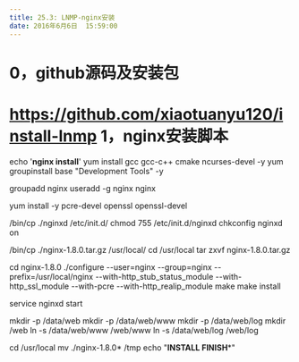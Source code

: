 ```yaml
---
title: 25.3: LNMP-nginx安装
date: 2016年6月6日	 15:59:00
---
```

 
0，github源码及安装包
=============================================
https://github.com/xiaotuanyu120/install-lnmp 
1，nginx安装脚本
=============================================
echo '****************nginx install****************'
yum install gcc gcc-c++ cmake ncurses-devel -y
yum groupinstall base "Development Tools" -y
 
groupadd nginx
useradd -g nginx nginx
 
yum install -y pcre-devel openssl openssl-devel
 
/bin/cp ./nginxd /etc/init.d/
chmod 755 /etc/init.d/nginxd
chkconfig nginxd on
 
/bin/cp ./nginx-1.8.0.tar.gz /usr/local/
cd /usr/local
tar zxvf nginx-1.8.0.tar.gz
 
cd nginx-1.8.0
./configure --user=nginx --group=nginx --prefix=/usr/local/nginx --with-http_stub_status_module --with-http_ssl_module --with-pcre --with-http_realip_module
make
make install
 
service nginxd start
 
mkdir -p /data/web
mkdir -p /data/web/www
mkdir -p /data/web/log
mkdir /web
ln -s /data/web/www /web/www
ln -s /data/web/log /web/log
 
cd /usr/local
mv ./nginx-1.8.0* /tmp
echo "****************INSTALL FINISH*****************" 
